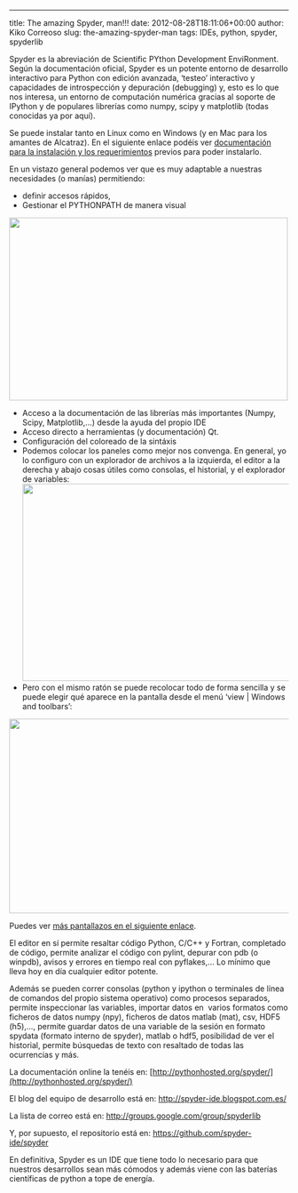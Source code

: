 ---
title: The amazing Spyder, man!!!
date: 2012-08-28T18:11:06+00:00
author: Kiko Correoso
slug: the-amazing-spyder-man
tags: IDEs, python, spyder, spyderlib

Spyder es la abreviación de Scientific PYthon Development EnviRonment. Según la documentación oficial, Spyder es un potente entorno de desarrollo interactivo para Python con edición avanzada, ‘testeo’ interactivo y capacidades de introspección y depuración (debugging) y, esto es lo que nos interesa, un entorno de computación numérica gracias al soporte de IPython y de populares librerías como numpy, scipy y matplotlib (todas conocidas ya por aquí).

Se puede instalar tanto en Linux como en Windows (y en Mac para los amantes de Alcatraz). En el siguiente enlace podéis ver [documentación para la instalación y los requerimientos](http://pythonhosted.org/spyder/installation.html) previos para poder instalarlo.

En un vistazo general podemos ver que es muy adaptable a nuestras necesidades (o manías) permitiendo:

  * definir accesos rápidos,
  * Gestionar el PYTHONPATH de manera visual

[<img class="aligncenter size-full wp-image-787" title="pythonpath" alt="" src="http://pybonacci.org/wp-content/uploads/2012/08/pythonpath.png" width="502" height="329" srcset="https://pybonacci.org/wp-content/uploads/2012/08/pythonpath.png 502w, https://pybonacci.org/wp-content/uploads/2012/08/pythonpath-300x196.png 300w" sizes="(max-width: 502px) 100vw, 502px" />](http://pybonacci.org/wp-content/uploads/2012/08/pythonpath.png)

  * Acceso a la documentación de las librerías más importantes (Numpy, Scipy, Matplotlib,...) desde la ayuda del propio IDE
  * Acceso directo a herramientas (y documentación) Qt.
  * Configuración del coloreado de la sintáxis
  * Podemos colocar los paneles como mejor nos convenga. En general, yo lo configuro con un explorador de archivos a la izquierda, el editor a la derecha y abajo cosas útiles como consolas, el historial, y el explorador de variables:[<img class="aligncenter  wp-image-788" title="IDE" alt="" src="http://pybonacci.org/wp-content/uploads/2012/08/ide.png" width="560" height="355" srcset="https://pybonacci.org/wp-content/uploads/2012/08/ide.png 1616w, https://pybonacci.org/wp-content/uploads/2012/08/ide-300x190.png 300w, https://pybonacci.org/wp-content/uploads/2012/08/ide-1024x650.png 1024w, https://pybonacci.org/wp-content/uploads/2012/08/ide-1200x761.png 1200w" sizes="(max-width: 560px) 100vw, 560px" />](http://pybonacci.org/wp-content/uploads/2012/08/ide.png)
  * Pero con el mismo ratón se puede recolocar todo de forma sencilla y se puede elegir qué aparece en la pantalla desde el menú ‘view | Windows and toolbars’:

<p style="text-align:center;">
  <a href="http://pybonacci.org/wp-content/uploads/2012/08/ideconfigurable.png"><img class="aligncenter  wp-image-789" title="IDEconfigurable" alt="" src="http://pybonacci.org/wp-content/uploads/2012/08/ideconfigurable.png" width="560" height="350" srcset="https://pybonacci.org/wp-content/uploads/2012/08/ideconfigurable.png 1680w, https://pybonacci.org/wp-content/uploads/2012/08/ideconfigurable-300x187.png 300w, https://pybonacci.org/wp-content/uploads/2012/08/ideconfigurable-1024x640.png 1024w, https://pybonacci.org/wp-content/uploads/2012/08/ideconfigurable-1200x750.png 1200w" sizes="(max-width: 560px) 100vw, 560px" /></a>
</p>

Puedes ver [más pantallazos en el siguiente enlace](http://pythonhosted.org/spyder/).

El editor en sí permite resaltar código Python, C/C++ y Fortran, completado de código, permite analizar el código con pylint, depurar con pdb (o winpdb), avisos y errores en tiempo real con pyflakes,… Lo mínimo que lleva hoy en día cualquier editor potente.

<!--more-->

Además se pueden correr consolas (python y ipython o terminales de línea de comandos del propio sistema operativo) como procesos separados, permite inspeccionar las variables, importar datos en  varios formatos como ficheros de datos numpy (npy), ficheros de datos matlab (mat), csv, HDF5 (h5),…, permite guardar datos de una variable de la sesión en formato spydata (formato interno de spyder), matlab o hdf5, posibilidad de ver el historial, permite búsquedas de texto con resaltado de todas las ocurrencias y más.

La documentación online la tenéis en: [http://pythonhosted.org/spyder/](http://pythonhosted.org/spyder/)

El blog del equipo de desarrollo está en: <http://spyder-ide.blogspot.com.es/>

La lista de correo está en: <http://groups.google.com/group/spyderlib>

Y, por supuesto, el repositorio está en: <https://github.com/spyder-ide/spyder>

En definitiva, Spyder es un IDE que tiene todo lo necesario para que nuestros desarrollos sean más cómodos y además viene con las baterías científicas de python a tope de energía.

